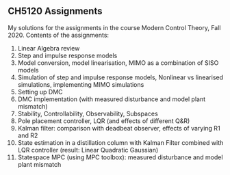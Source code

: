 ## CH5120 Assignments
My solutions for the assignments in the course Modern Control Theory, Fall 2020.
Contents  of the assignments:
1. Linear Algebra review
2. Step and impulse response models
3. Model conversion, model linearisation, MIMO as a combination of SISO models
4. Simulation of step and impulse response models, Nonlinear vs linearised simulations, implementing MIMO simulations
5. Setting up DMC
6. DMC implementation (with measured disturbance and model plant mismatch)
7. Stability, Controllability, Observability, Subspaces
8. Pole placement controller, LQR (and effects of different Q&R)
9. Kalman filter: comparison with deadbeat observer, effects of varying R1 and R2
10. State estimation in a distillation column with Kalman Filter combined with LQR controller (result: Linear Quadratic Gaussian)
11. Statespace MPC (using MPC toolbox): measured disturbance and model plant mismatch

